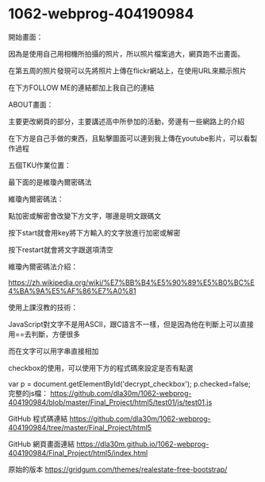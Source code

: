 # 1062-webprog-404190984

開始畫面：

因為是使用自己用相機所拍攝的照片，所以照片檔案過大，網頁跑不出畫面。

在第五周的照片發現可以先將照片上傳在flickr網站上，在使用URL來顯示照片

在下方FOLLOW ME的連結都加上我自己的連結


ABOUT畫面：

主要更改網頁的部分，主要講述高中所參加的活動，旁邊有一些網路上的介紹

在下方是自己手做的東西，且點擊圖面可以連到我上傳在youtube影片，可以看製作過程


五個TKU作業位置：

最下面的是維瓊內爾密碼法



維瓊內爾密碼法：

點加密或解密會改變下方文字，哪邊是明文跟碼文

按下start就會用key將下方輸入的文字放進行加密或解密

按下restart就會將文字跟選項清空

維瓊內爾密碼法介紹：

https://zh.wikipedia.org/wiki/%E7%BB%B4%E5%90%89%E5%B0%BC%E4%BA%9A%E5%AF%86%E7%A0%81



使用上課沒教的技術：

JavaScript對文字不是用ASCII，跟C語言不一樣，但是因為他在判斷上可以直接用==去判斷，方便很多

而在文字可以用字串直接相加

checkbox的使用，可以使用下方的程式碼來設定是否有點選

var p = document.getElementById('decrypt_checkbox');
    p.checked=false;
完整的js檔：
https://github.com/dla30m/1062-webprog-404190984/blob/master/Final_Project/html5/test01/js/test01.js



GitHub    程式碼連結
https://github.com/dla30m/1062-webprog-404190984/tree/master/Final_Project/html5

GitHub    網頁畫面連結
https://dla30m.github.io/1062-webprog-404190984/Final_Project/html5/index.html

原始的版本 https://gridgum.com/themes/realestate-free-bootstrap/